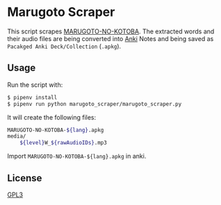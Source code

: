 # Marugoto Scraper

This script scrapes [MARUGOTO-NO-KOTOBA](https://words.marugotoweb.jp). The
extracted words and their audio files are being converted into
[Anki](https://apps.ankiweb.net/) Notes and being saved as
`Pacakged Anki Deck/Collection` (`.apkg`).

## Usage

Run the script with:

```bash
$ pipenv install
$ pipenv run python marugoto_scraper/marugoto_scraper.py
```

It will create the following files:

```bash
MARUGOTO-NO-KOTOBA-${lang}.apkg
media/
    ${level}W_${rawAudioIDs}.mp3
```

Import `MARUGOTO-NO-KOTOBA-${lang}.apkg` in anki.

## License

[GPL3](LICENSE.md)
